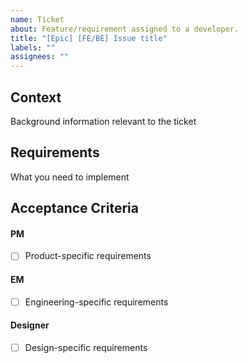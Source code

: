 ```yaml
---
name: Ticket
about: Feature/requirement assigned to a developer.
title: "[Epic] [FE/BE] Issue title"
labels: ""
assignees: ""
---
```


## Context

Background information relevant to the ticket

## Requirements

What you need to implement

## Acceptance Criteria

#### PM

- [ ] Product-specific requirements

#### EM

- [ ] Engineering-specific requirements

#### Designer

- [ ] Design-specific requirements
